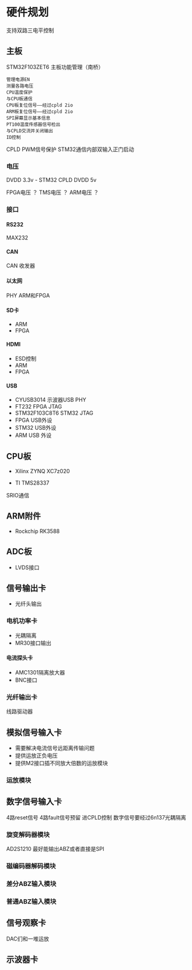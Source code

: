 # 硬件规划
支持双路三电平控制

## 主板

STM32F103ZET6 主板功能管理（南桥） 
```
管理电源EN
测量各路电压
CPU温度保护
与CPU板通信
CPU板复位信号——经过cpld 2io
ARM板复位信号——经过cpld 2io
SPI屏幕显示基本信息
PT100温度传感器信号检出
与CPLD交流并关闭输出
ID控制
```
CPLD PWM信号保护
STM32通信内部双输入正门启动

### 电压
DVDD 3.3v - STM32 CPLD
DVDD 5v

FPGA电压 ？
TMS电压 ？
ARM电压 ？

### 接口
#### RS232
MAX232
#### CAN
CAN 收发器

#### 以太网
PHY
ARM和FPGA
#### SD卡
- ARM
- FPGA

#### HDMI
- ESD控制
- ARM
- FPGA

#### USB
- CYUSB3014 示波器USB PHY
- FT232 FPGA JTAG
- STM32F103C8T6 STM32 JTAG
- FPGA USB外设
- STM32 USB外设
- ARM USB 外设

## CPU板

- Xilinx ZYNQ XC7z020

- TI TMS28337

SRIO通信
## ARM附件
- Rockchip RK3588

## ADC板
- LVDS接口

## 信号输出卡
- 光纤头输出

### 电机功率卡
- 光耦隔离 
- MR30接口输出 

#### 电流探头卡
- AMC1301隔离放大器 
- BNC接口

### 光纤输出卡
线路驱动器

## 模拟信号输入卡
- 需要解决电流信号远距离传输问题
- 提供运放正负电压
- 提供M2接口插不同放大倍数的运放模块


### 运放模块

## 数字信号输入卡
4路reset信号 4路fault信号预留 进CPLD控制
数字信号要经过6n137光耦隔离
### 旋变解码器模块
AD2S1210
最好能输出ABZ或者直接是SPI
### 磁编码器解码模块
### 差分ABZ输入模块
### 普通ABZ输入模块

## 信号观察卡
DAC们和一堆运放
## 示波器卡












